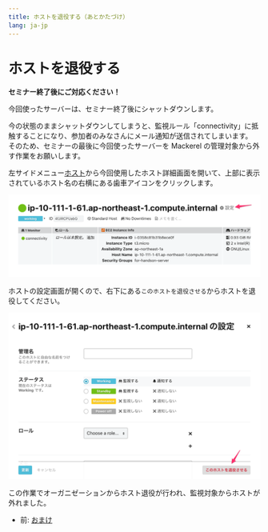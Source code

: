 ```yaml
---
title: ホストを退役する（あとかたづけ）
lang: ja-jp
---
```


# ホストを退役する

**セミナー終了後にご対応ください！**

今回使ったサーバーは、セミナー終了後にシャットダウンします。

今の状態のままシャットダウンしてしまうと、監視ルール「connectivity」に抵触することになり、参加者のみなさんにメール通知が送信されてしまいます。 そのため、セミナーの最後に今回使ったサーバーを Mackerel の管理対象から外す作業をお願いします。

左サイドメニュー[ホスト](https://mackerel.io/my/hosts)から今回使用したホスト詳細画面を開いて、上部に表示されているホスト名の右横にある歯車アイコンをクリックします。

![](./host_setting.png)

ホストの設定画面が開くので、右下にある`このホストを退役させる`からホストを退役してください。

![](./host_retire.png)

この作業でオーガニゼーションからホスト退役が行われ、監視対象からホストが外れました。

- 前: [おまけ](../09_extra/readme.md)
